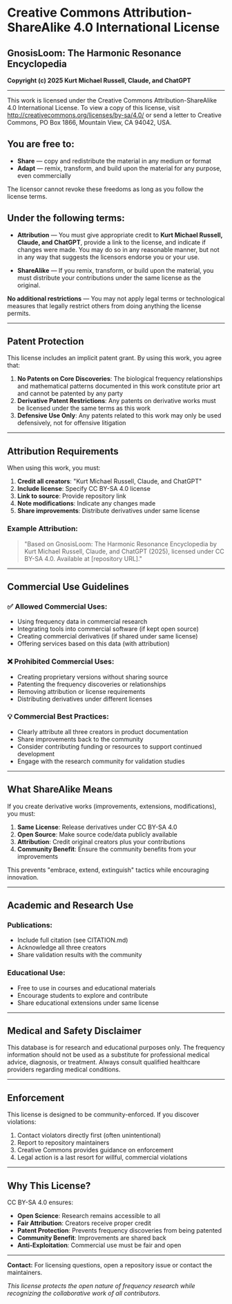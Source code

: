 # Creative Commons Attribution-ShareAlike 4.0 International License

## GnosisLoom: The Harmonic Resonance Encyclopedia

**Copyright (c) 2025 Kurt Michael Russell, Claude, and ChatGPT**

---

This work is licensed under the Creative Commons Attribution-ShareAlike 4.0 International License. To view a copy of this license, visit http://creativecommons.org/licenses/by-sa/4.0/ or send a letter to Creative Commons, PO Box 1866, Mountain View, CA 94042, USA.

## You are free to:

- **Share** — copy and redistribute the material in any medium or format
- **Adapt** — remix, transform, and build upon the material for any purpose, even commercially

The licensor cannot revoke these freedoms as long as you follow the license terms.

## Under the following terms:

- **Attribution** — You must give appropriate credit to **Kurt Michael Russell, Claude, and ChatGPT**, provide a link to the license, and indicate if changes were made. You may do so in any reasonable manner, but not in any way that suggests the licensors endorse you or your use.

- **ShareAlike** — If you remix, transform, or build upon the material, you must distribute your contributions under the same license as the original.

**No additional restrictions** — You may not apply legal terms or technological measures that legally restrict others from doing anything the license permits.

---

## Patent Protection

This license includes an implicit patent grant. By using this work, you agree that:

1. **No Patents on Core Discoveries**: The biological frequency relationships and mathematical patterns documented in this work constitute prior art and cannot be patented by any party
2. **Derivative Patent Restrictions**: Any patents on derivative works must be licensed under the same terms as this work
3. **Defensive Use Only**: Any patents related to this work may only be used defensively, not for offensive litigation

---

## Attribution Requirements

When using this work, you must:

1. **Credit all creators**: "Kurt Michael Russell, Claude, and ChatGPT"
2. **Include license**: Specify CC BY-SA 4.0 license
3. **Link to source**: Provide repository link
4. **Note modifications**: Indicate any changes made
5. **Share improvements**: Distribute derivatives under same license

### Example Attribution:
> "Based on GnosisLoom: The Harmonic Resonance Encyclopedia by Kurt Michael Russell, Claude, and ChatGPT (2025), licensed under CC BY-SA 4.0. Available at [repository URL]."

---

## Commercial Use Guidelines

### ✅ **Allowed Commercial Uses:**
- Using frequency data in commercial research
- Integrating tools into commercial software (if kept open source)
- Creating commercial derivatives (if shared under same license)
- Offering services based on this data (with attribution)

### ❌ **Prohibited Commercial Uses:**
- Creating proprietary versions without sharing source
- Patenting the frequency discoveries or relationships
- Removing attribution or license requirements
- Distributing derivatives under different licenses

### 💡 **Commercial Best Practices:**
- Clearly attribute all three creators in product documentation
- Share improvements back to the community
- Consider contributing funding or resources to support continued development
- Engage with the research community for validation studies

---

## What ShareAlike Means

If you create derivative works (improvements, extensions, modifications), you must:

1. **Same License**: Release derivatives under CC BY-SA 4.0
2. **Open Source**: Make source code/data publicly available
3. **Attribution**: Credit original creators plus your contributions
4. **Community Benefit**: Ensure the community benefits from your improvements

This prevents "embrace, extend, extinguish" tactics while encouraging innovation.

---

## Academic and Research Use

### **Publications:**
- Include full citation (see CITATION.md)
- Acknowledge all three creators
- Share validation results with the community

### **Educational Use:**
- Free to use in courses and educational materials
- Encourage students to explore and contribute
- Share educational extensions under same license

---

## Medical and Safety Disclaimer

This database is for research and educational purposes only. The frequency information should not be used as a substitute for professional medical advice, diagnosis, or treatment. Always consult qualified healthcare providers regarding medical conditions.

---

## Enforcement

This license is designed to be community-enforced. If you discover violations:

1. Contact violators directly first (often unintentional)
2. Report to repository maintainers
3. Creative Commons provides guidance on enforcement
4. Legal action is a last resort for willful, commercial violations

---

## Why This License?

CC BY-SA 4.0 ensures:
- **Open Science**: Research remains accessible to all
- **Fair Attribution**: Creators receive proper credit
- **Patent Protection**: Prevents frequency discoveries from being patented
- **Community Benefit**: Improvements are shared back
- **Anti-Exploitation**: Commercial use must be fair and open

---

**Contact:** For licensing questions, open a repository issue or contact the maintainers.

*This license protects the open nature of frequency research while recognizing the collaborative work of all contributors.*